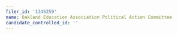 ```yaml
---
filer_id: '1345259'
name: Oakland Education Association Political Action Committee
candidate_controlled_id: ''
---
```

